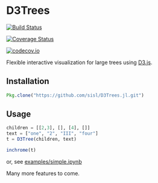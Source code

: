# D3Trees

[![Build Status](https://travis-ci.org/sisl/D3Trees.jl.svg?branch=master)](https://travis-ci.org/sisl/D3Trees.jl)

[![Coverage Status](https://coveralls.io/repos/sisl/D3Trees.jl/badge.svg?branch=master&service=github)](https://coveralls.io/github/sisl/D3Trees.jl?branch=master)

[![codecov.io](http://codecov.io/github/sisl/D3Trees.jl/coverage.svg?branch=master)](http://codecov.io/github/sisl/D3Trees.jl?branch=master)

Flexible interactive visualization for large trees using [D3.js](d3js.org).

## Installation

```julia
Pkg.clone("https://github.com/sisl/D3Trees.jl.git")
```

## Usage

```julia
children = [[2,3], [], [4], []]
text = ["one", "2", "III", "four"]
t = D3Tree(children, text)

inchrome(t)
```

or, see [examples/simple.ipynb]()

Many more features to come.
